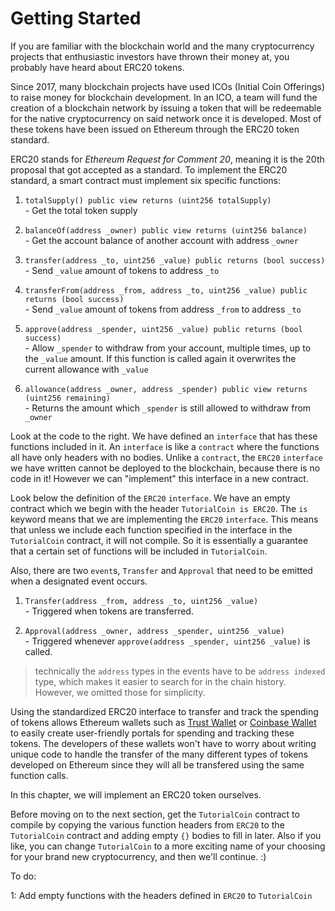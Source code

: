 # Getting Started

If you are familiar with the blockchain world and the many cryptocurrency projects that enthusiastic investors have thrown their money at, you probably have heard about ERC20 tokens. 

Since 2017, many blockchain projects have used ICOs (Initial Coin Offerings) to raise money for blockchain development. In an ICO, a team will fund the creation of a blockchain network by issuing a token that will be redeemable for the native cryptocurrency on said network once it is developed. Most of these tokens have been issued on Ethereum through the ERC20 token standard.

ERC20 stands for _Ethereum Request for Comment 20_, meaning it is the 20th proposal that got accepted as a standard. To implement the ERC20 standard, a smart contract must implement six specific functions:

  1. `totalSupply() public view returns (uint256 totalSupply)`  
    -  Get the total token supply
    
  2. `balanceOf(address _owner) public view returns (uint256 balance)`  
    -  Get the account balance of another account with address `_owner`  
    
  3. `transfer(address _to, uint256 _value) public returns (bool success)`  
    -  Send `_value` amount of tokens to address `_to`  
    
  4. `transferFrom(address _from, address _to, uint256 _value) public returns (bool success)`  
    -  Send `_value` amount of tokens from address `_from` to address `_to`  
    
  5. `approve(address _spender, uint256 _value) public returns (bool success)`  
    -  Allow `_spender` to withdraw from your account, multiple times, up to the `_value` amount. If this function is called again it overwrites the current allowance with `_value`  
    
  6. `allowance(address _owner, address _spender) public view returns (uint256 remaining)`  
    -  Returns the amount which `_spender` is still allowed to withdraw from `_owner`

Look at the code to the right. We have defined an `interface` that has these functions included in it. An `interface` is like a `contract` where the functions all have only headers with no bodies. Unlike a `contract`, the `ERC20` `interface` we have written cannot be deployed to the blockchain, because there is no code in it! However we can "implement" this interface in a new contract. 

Look below the definition of the `ERC20` `interface`. We have an empty contract which we begin with the header `TutorialCoin is ERC20`. The `is` keyword means that we are implementing the `ERC20` `interface`. This means that unless we include each function specified in the interface in the `TutorialCoin` contract, it will not compile. So it is essentially a guarantee that a certain set of functions will be included in `TutorialCoin`.  

Also, there are two `event`s, `Transfer` and `Approval` that need to be emitted when a designated event occurs.

  1. `Transfer(address _from, address _to, uint256 _value)`  
    - Triggered when tokens are transferred.
    
  2. `Approval(address _owner, address _spender, uint256 _value)`  
    -  Triggered whenever `approve(address _spender, uint256 _value)` is called.

>technically the `address` types in the events have to be `address indexed` type, which makes it easier to search for in the chain history. However, we omitted those for simplicity.

Using the standardized ERC20 interface to transfer and track the spending of tokens allows Ethereum wallets such as [Trust Wallet](https://trustwallet.com/) or [Coinbase Wallet](https://wallet.coinbase.com/) to easily create user-friendly portals for spending and tracking these tokens. The developers of these wallets won't have to worry about writing unique code to handle the transfer of the many different types of tokens developed on Ethereum since they will all be transfered using the same function calls. 

In this chapter, we will implement an ERC20 token ourselves. 

Before moving on to the next section, get the `TutorialCoin` contract to compile by copying the various function headers from `ERC20` to the `TutorialCoin` contract and adding empty `{}` bodies to fill in later. Also if you like, you can change `TutorialCoin` to a more exciting name of your choosing for your brand new cryptocurrency, and then we'll continue. :)

To do:

1: Add empty functions with the headers defined in `ERC20` to `TutorialCoin`

